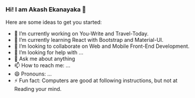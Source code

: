 ### Hi! I am Akash Ekanayaka 👋

<!--
**vae97/vae97** is a ✨ _special_ ✨ repository because its `README.md` (this file) appears on your GitHub profile.
-->

Here are some ideas to get you started:

- 🔭 I’m currently working on You-Write and Travel-Today.
- 🌱 I’m currently learning React with Bootstrap and Material-UI.
- 👯 I’m looking to collaborate on Web and Mobile Front-End Development.
- 🤔 I’m looking for help with ...
- 💬 Ask me about anything
- 📫 How to reach me: ...
- 😄 Pronouns: ...
- ⚡ Fun fact: Computers are good at following instructions, but not at Reading your mind.

